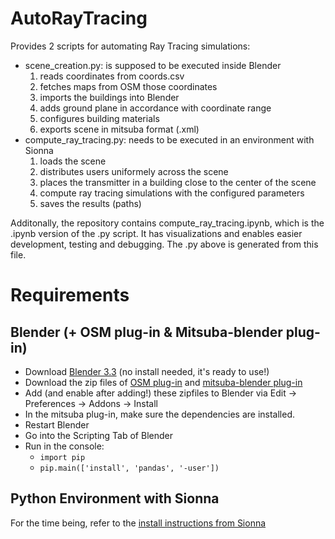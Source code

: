 # AutoRayTracing

Provides 2 scripts for automating Ray Tracing simulations: 

- scene_creation.py: is supposed to be executed inside Blender
    1. reads coordinates from coords.csv
    2. fetches maps from OSM those coordinates
    3. imports the buildings into Blender
    4. adds ground plane in accordance with coordinate range
    5. configures building materials
    6. exports scene in mitsuba format (.xml)
- compute_ray_tracing.py: needs to be executed in an environment with Sionna
    1. loads the scene
    2. distributes users uniformely across the scene
    3. places the transmitter in a building close to the center of the scene
    4. compute ray tracing simulations with the configured parameters
    5. saves the results (paths)


Additonally, the repository contains compute_ray_tracing.ipynb, which is the .ipynb version of the .py script. It has visualizations and enables easier development, testing and debugging. The .py above is generated from this file.

# Requirements

## Blender (+ OSM plug-in & Mitsuba-blender plug-in)

- Download [Blender 3.3](https://download.blender.org/release/) (no install needed, it's ready to use!)
- Download the zip files of [OSM plug-in](https://prochitecture.gumroad.com/l/blender-osm) and [mitsuba-blender plug-in](https://github.com/mitsuba-renderer/mitsuba-blender/releases/tag/latest)
- Add (and enable after adding!) these zipfiles to Blender via Edit -> Preferences -> Addons -> Install
- In the mitsuba plug-in, make sure the dependencies are installed.
- Restart Blender
- Go into the Scripting Tab of Blender
- Run in the console:
    - `import pip`
    - `pip.main(['install', 'pandas', '-user'])`

## Python Environment with Sionna

For the time being, refer to the [install instructions from Sionna](https://nvlabs.github.io/sionna/installation.html)

